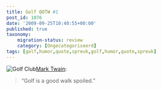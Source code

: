 ```yaml
---
title: Golf QOTW #1
post_id: 1076
date: '2009-09-25T10:40:55+00:00'
published: true
taxonomy:
    migration-status: review
    category: [Ongecategoriseerd]
tags: [golf,humor,quote,spreuk,golf,humor,quote,spreuk]
---
```

![Golf Club](/wp-content/uploads/2009/08/golf-club.jpg?w=150 "Golf Club")[Mark Twain](http://nl.wikipedia.org/wiki/Mark_Twain):

> “Golf is a good walk spoiled.”